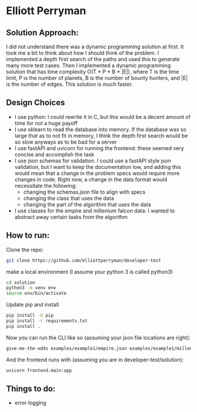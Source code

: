# Elliott Perryman
## Solution Approach:
I did not understand there was a dynamic programming solution at first. It took me a bit to think about how I should think of the problem. I implemented a depth first search of the paths and used this to generate many more test cases. Then I implemented a dynamic programming solution that has time complexity O(T * P * B * |E|), where T is the time limit, P is the number of planets, B is the number of bounty hunters, and |E| is the number of edges. This solution is much faster. 

## Design Choices
 * I use python: I could rewrite it in C, but this would be a decent amount of time for not a huge payoff
 * I use sklearn to read the database into memory. If the database was so large that as to not fit in memory, I think the depth first search would be so slow anyways as to be bad for a server
 * I use fastAPI and uvicorn for running the frontend: these seemed very concise and accomplish the task
 * I use json schemas for validation. I could use a fastAPI style json validation, but I want to keep the documentation low, and adding this would mean that a change in the problem specs would require more changes in code. Right now, a change in the data format would necessitate the following:
    - changing the schemas.json file to align with specs
    - changing the class that uses the data
    - changing the part of the algorithm that uses the data
 * I use classes for the empire and millenium falcon data: I wanted to abstract away certain tasks from the algorithm

## How to run:
Clone the repo:
```bash
git clone https://github.com/elliottperryman/developer-test
```

make a local environment (I assume your python 3 is called python3)
```bash
cd solution
python3 -m venv env
source env/bin/activate
```

Update pip and install
```bash
pip install -U pip
pip install -r requirements.txt
pip install .
```

Now you can run the CLI like so (assuming your json file locations are right):
```bash
give-me-the-odds examples/example1/empire.json examples/example1/millennium-falcon.json
```

And the frontend runs with (assuming you are in developer-test/solution):
```bash
uvicorn frontend.main:app
```

## Things to do:
 * error logging


